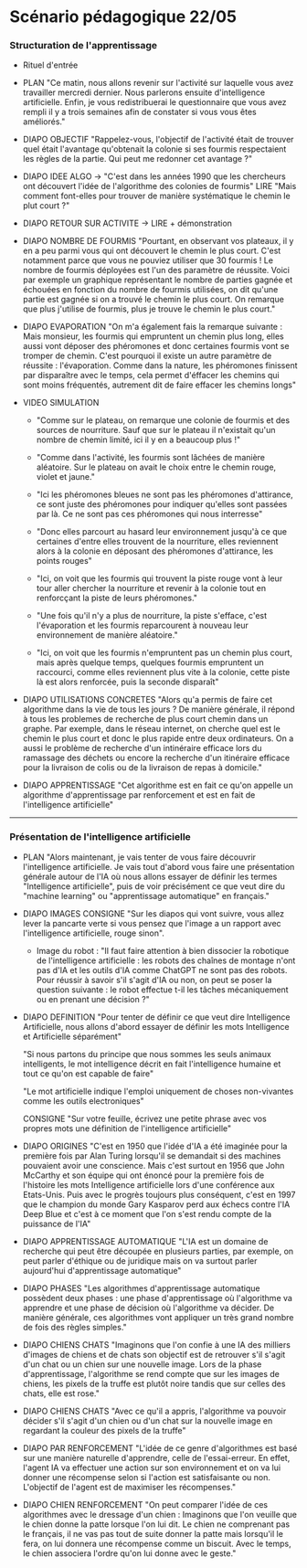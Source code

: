 # Scénario pédagogique 22/05

### Structuration de l'apprentissage

- Rituel d'entrée

- PLAN "Ce matin, nous allons revenir sur l'activité sur laquelle vous avez travailler mercredi dernier. Nous parlerons ensuite d'intelligence artificielle. Enfin, je vous redistribuerai le questionnaire que vous avez rempli il y a trois semaines afin de constater si vous vous êtes améliorés."

- DIAPO OBJECTIF "Rappelez-vous, l'objectif de l'activité était de trouver quel était l'avantage qu'obtenait la colonie si ses fourmis respectaient les règles de la partie. Qui peut me redonner cet avantage ?"

- DIAPO IDEE ALGO -> "C'est dans les années 1990 que les chercheurs ont découvert l'idée de l'algorithme des colonies de fourmis" LIRE "Mais comment font-elles pour trouver de manière systématique le chemin le plut court ?"

- DIAPO RETOUR SUR ACTIVITE  -> LIRE + démonstration

- DIAPO NOMBRE DE FOURMIS "Pourtant, en observant vos plateaux, il y en a peu parmi vous qui ont découvert le chemin le plus court. C'est notamment parce que vous ne pouviez utiliser que 30 fourmis ! Le nombre de fourmis déployées est l'un des paramètre de réussite. Voici par exemple un graphique représentant le nombre de parties gagnée et échouées en fonction du nombre de fourmis utilisées, on dit qu'une partie est gagnée si on a trouvé le chemin le plus court. On remarque que plus j'utilise de fourmis, plus je trouve le chemin le plus court."

- DIAPO EVAPORATION "On m'a également fais la remarque suivante : Mais monsieur, les fourmis qui empruntent un chemin plus long, elles aussi vont déposer des phéromones et donc certaines fourmis vont se tromper de chemin. C'est pourquoi il existe un autre paramètre de réussite : l'évaporation. Comme dans la nature, les phéromones finissent par disparaître avec le temps, cela permet d'éffacer les chemins qui sont moins fréquentés, autrement dit de faire effacer les chemins longs"

- VIDEO SIMULATION 
  
  - "Comme sur le plateau, on remarque une colonie de fourmis et des sources de nourriture. Sauf que sur le plateau il n'existait qu'un nombre de chemin limité, ici il y en a beaucoup plus !"
  
  - "Comme dans l'activité, les fourmis sont lâchées de manière aléatoire. Sur le plateau on avait le choix entre le chemin rouge, violet et jaune."
  
  - "Ici les phéromones bleues ne sont pas les phéromones d'attirance, ce sont juste des phéromones pour indiquer qu'elles sont passées par là. Ce ne sont pas ces phéromones qui nous interresse"
  
  - "Donc elles parcourt au hasard leur environnement jusqu'à ce que certaines d'entre elles trouvent de la nourriture, elles reviennent alors à la colonie en déposant des phéromones d'attirance, les points rouges"
  
  - "Ici, on voit que les fourmis qui trouvent la piste rouge vont à leur tour aller chercher la nourriture et revenir à la colonie tout en renforcçant la piste de leurs phéromones."
  
  - "Une fois qu'il n'y a plus de nourriture, la piste s'efface, c'est l'évaporation et les fourmis reparcourent à nouveau leur environnement de manière aléatoire."
  
  - "Ici, on voit que les fourmis n'empruntent pas un chemin plus court, mais après quelque temps, quelques fourmis empruntent un raccourci, comme elles reviennent plus vite à la colonie, cette piste là est alors renforcée, puis la seconde disparaît"

- DIAPO UTILISATIONS CONCRETES "Alors qu'a permis de faire cet algorithme dans la vie de tous les jours ? De manière générale, il répond à tous les problemes de recherche de plus court chemin dans un graphe. Par exemple, dans le réseau internet, on cherche quel est le chemin le plus court et donc le plus rapide entre deux ordinateurs. On a aussi le problème de recherche d'un intinéraire efficace lors du ramassage des déchets ou encore la recherche d'un itinéraire efficace pour la livraison de colis ou de la livraison de repas à domicile."

- DIAPO APPRENTISSAGE "Cet algorithme est en fait ce qu'on appelle un algorithme d'apprentissage par renforcement et est en fait de l'intelligence artificielle"

----------------

### Présentation de l'intelligence artificielle

- PLAN "Alors maintenant, je vais tenter de vous faire découvrir l'intelligence artificielle. Je vais tout d'abord vous faire une présentation générale autour de l'IA où nous allons essayer de définir les termes "Intelligence artificielle", puis de voir précisément ce que veut dire du "machine learning" ou "apprentissage automatique" en français."

- DIAPO IMAGES CONSIGNE "Sur les diapos qui vont suivre, vous allez lever la pancarte verte si vous pensez que l'image a un rapport avec l'intelligence artificielle, rouge sinon".
  
  - Image du robot : "Il faut faire attention à bien dissocier la robotique de l'intelligence artificielle : les robots des chaînes de montage n'ont pas d'IA et les outils d'IA comme ChatGPT ne sont pas des robots. Pour réussir à savoir s'il s'agit d'IA ou non, on peut se poser la question suivante : le robot effectue t-il les tâches mécaniquement ou en prenant une décision ?"

- DIAPO DEFINITION "Pour tenter de définir ce que veut dire Intelligence Artificielle, nous allons d'abord essayer de définir les mots Intelligence et Artificielle séparément"
  
  "Si nous partons du principe que nous sommes les seuls animaux intelligents, le mot intelligence décrit en fait l'intelligence humaine et tout ce qu'on est capable de faire"
  
  "Le mot artificielle indique l'emploi uniquement de choses non-vivantes comme les outils electroniques"
  
  CONSIGNE "Sur votre feuille, écrivez une petite phrase avec vos propres mots une définition de l'intelligence artificielle"

- DIAPO ORIGINES "C'est en 1950 que l'idée d'IA a été imaginée pour la première fois par Alan Turing lorsqu'il se demandait si des machines pouvaient avoir une conscience. Mais c'est surtout en 1956 que John McCarthy et son équipe qui ont énoncé pour la première fois de l'histoire les mots Intelligence artificielle lors d'une conférence aux Etats-Unis. Puis avec le progrès toujours plus conséquent, c'est en 1997 que le champion du monde Gary Kasparov perd aux échecs contre l'IA Deep Blue et c'est à ce moment que l'on s'est rendu compte de la puissance de l'IA"

- DIAPO APPRENTISSAGE AUTOMATIQUE "L'IA est un domaine de recherche qui peut être découpée en plusieurs parties, par exemple, on peut parler d'éthique ou de juridique mais on va surtout parler aujourd'hui d'apprentissage automatique"

- DIAPO PHASES "Les algorithmes d'apprentissage automatique possèdent deux phases : une phase d'apprentissage où l'algorithme va apprendre et une phase de décision où l'algorithme va décider. De manière générale, ces algorithmes vont appliquer un très grand nombre de fois des règles simples."

- DIAPO CHIENS CHATS "Imaginons que l'on confie à une IA des milliers d'images de chiens et de chats son objectif est de retrouver s'il s'agit d'un chat ou un chien sur une nouvelle image. Lors de la phase d'apprentissage, l'algorithme se rend compte que sur les images de chiens, les pixels de la truffe est plutôt noire tandis que sur celles des chats, elle est rose."

- DIAPO CHIENS CHATS "Avec ce qu'il a appris, l'algorithme va pouvoir décider s'il s'agit d'un chien ou d'un chat sur la nouvelle image en regardant la couleur des pixels de la truffe"

- DIAPO PAR RENFORCEMENT "L'idée de ce genre d'algorithmes est basé sur une manière naturelle d'apprendre, celle de l'essai-erreur. En effet, l'agent IA va effectuer une action sur son environnement et on va lui donner une récompense selon si l'action est satisfaisante ou non. L'objectif de l'agent est de maximiser les récompenses."

- DIAPO CHIEN RENFORCEMENT "On peut comparer l'idée de ces algorithmes avec le dressage d'un chien : Imaginons que l'on veuille que le chien donne la patte lorsque l'on lui dit. Le chien ne comprenant pas le français, il ne vas pas tout de suite donner la patte mais lorsqu'il le fera, on lui donnera une récompense comme un biscuit. Avec le temps, le chien associera l'ordre qu'on lui donne avec le geste."
